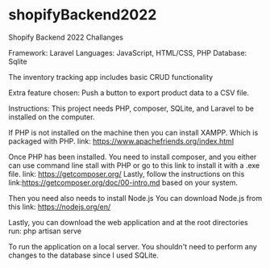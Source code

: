 # shopifyBackend2022
 Shopify Backend 2022 Challanges
 
 Framework: Laravel
 Languages: JavaScript, HTML/CSS, PHP
 Database: Sqlite
 
 The inventory tracking app includes basic CRUD functionality
 
 Extra feature chosen: Push a button to export product data to a CSV file.
 
 Instructions:
 This project needs PHP, composer, SQLite, and Laravel to be installed on the computer.
 
If PHP is not installed on the machine then you can install XAMPP. Which is packaged with PHP.
 link: https://www.apachefriends.org/index.html
 
Once PHP has been installed. You need to install composer, and you either can use command line stall with PHP or 
 go to this link to install it with a .exe file.
 link: https://getcomposer.org/ 
 Lastly, follow the instructions on this link:https://getcomposer.org/doc/00-intro.md based on your system.
 
 Then you need also needs to install Node.js 
 You can download Node.js from this link: https://nodejs.org/en/
 
 Lastly, you can download the web application and at the root directories run:
 php artisan serve
 
 To run the application on a local server. You shouldn't need to perform any changes to the database since I used SQLite.
 
